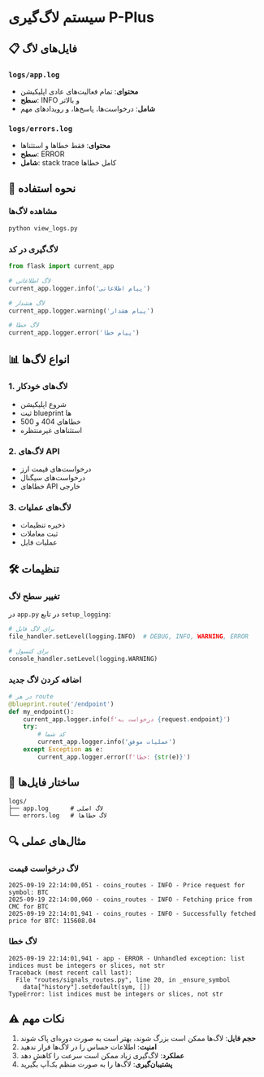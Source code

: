 # سیستم لاگ‌گیری P-Plus

## 📋 فایل‌های لاگ

### `logs/app.log`
- **محتوای**: تمام فعالیت‌های عادی اپلیکیشن
- **سطح**: INFO و بالاتر
- **شامل**: درخواست‌ها، پاسخ‌ها، و رویدادهای مهم

### `logs/errors.log`
- **محتوای**: فقط خطاها و استثناها
- **سطح**: ERROR
- **شامل**: stack trace کامل خطاها

## 🔧 نحوه استفاده

### مشاهده لاگ‌ها
```bash
python view_logs.py
```

### لاگ‌گیری در کد
```python
from flask import current_app

# لاگ اطلاعاتی
current_app.logger.info('پیام اطلاعاتی')

# لاگ هشدار
current_app.logger.warning('پیام هشدار')

# لاگ خطا
current_app.logger.error('پیام خطا')
```

## 📊 انواع لاگ‌ها

### 1. لاگ‌های خودکار
- شروع اپلیکیشن
- ثبت blueprint ها
- خطاهای 404 و 500
- استثناهای غیرمنتظره

### 2. لاگ‌های API
- درخواست‌های قیمت ارز
- درخواست‌های سیگنال
- خطاهای API خارجی

### 3. لاگ‌های عملیات
- ذخیره تنظیمات
- ثبت معاملات
- عملیات فایل

## 🛠️ تنظیمات

### تغییر سطح لاگ
در `app.py` در تابع `setup_logging`:

```python
# برای لاگ فایل
file_handler.setLevel(logging.INFO)  # DEBUG, INFO, WARNING, ERROR

# برای کنسول
console_handler.setLevel(logging.WARNING)
```

### اضافه کردن لاگ جدید
```python
# در هر route
@blueprint.route('/endpoint')
def my_endpoint():
    current_app.logger.info(f'درخواست به {request.endpoint}')
    try:
        # کد شما
        current_app.logger.info('عملیات موفق')
    except Exception as e:
        current_app.logger.error(f'خطا: {str(e)}')
```

## 📁 ساختار فایل‌ها

```
logs/
├── app.log      # لاگ اصلی
└── errors.log   # لاگ خطاها
```

## 🔍 مثال‌های عملی

### لاگ درخواست قیمت
```
2025-09-19 22:14:00,051 - coins_routes - INFO - Price request for symbol: BTC
2025-09-19 22:14:00,060 - coins_routes - INFO - Fetching price from CMC for BTC
2025-09-19 22:14:01,941 - coins_routes - INFO - Successfully fetched price for BTC: 115608.04
```

### لاگ خطا
```
2025-09-19 22:14:01,941 - app - ERROR - Unhandled exception: list indices must be integers or slices, not str
Traceback (most recent call last):
  File "routes/signals_routes.py", line 20, in _ensure_symbol
    data["history"].setdefault(sym, [])
TypeError: list indices must be integers or slices, not str
```

## ⚠️ نکات مهم

1. **حجم فایل**: لاگ‌ها ممکن است بزرگ شوند، بهتر است به صورت دوره‌ای پاک شوند
2. **امنیت**: اطلاعات حساس را در لاگ‌ها قرار ندهید
3. **عملکرد**: لاگ‌گیری زیاد ممکن است سرعت را کاهش دهد
4. **پشتیبان‌گیری**: لاگ‌ها را به صورت منظم بک‌آپ بگیرید
